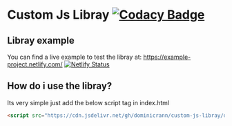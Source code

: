 # Custom Js Libray [![Codacy Badge](https://api.codacy.com/project/badge/Grade/7b38fb8533254ac1847a19ead1f6fa20)](https://www.codacy.com/app/dominicrann/Custom-JS-Libray?utm_source=github.com&amp;utm_medium=referral&amp;utm_content=dominicrann/Custom-JS-Libray&amp;utm_campaign=Badge_Grade)

## Libray example
You can find a live example to test the libray at: https://example-project.netlify.com/
[![Netlify Status](https://api.netlify.com/api/v1/badges/d2e2525e-cc87-48ff-a120-87912a051f54/deploy-status)](https://app.netlify.com/sites/example-project/deploys)




## How do i use the libray?
Its very simple just add the below script tag in index.html
```html
<script src="https://cdn.jsdelivr.net/gh/dominicrann/custom-js-libray/dist/custom.js">
```



